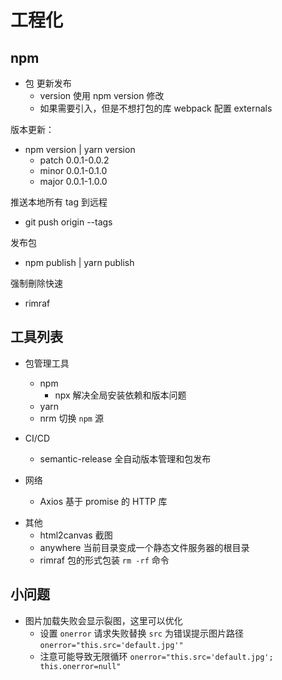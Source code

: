 # 工程化

## npm

- 包 更新发布
  - version 使用 npm version 修改
  - 如果需要引入，但是不想打包的库 webpack 配置 externals

版本更新：

- npm version | yarn version
  - patch 0.0.1-0.0.2
  - minor 0.0.1-0.1.0
  - major 0.0.1-1.0.0

推送本地所有 tag 到远程

- git push origin --tags

发布包

- npm publish | yarn publish

强制刪除快速

- rimraf

## 工具列表

- 包管理工具

  - npm
    - npx 解决全局安装依赖和版本问题
  - yarn
  - nrm 切换 `npm` 源

- CI/CD

  - semantic-release 全自动版本管理和包发布

- 网络

  - Axios 基于 promise 的 HTTP 库

* 其他
  - html2canvas 截图
  - anywhere 当前目录变成一个静态文件服务器的根目录
  - rimraf 包的形式包装 `rm -rf` 命令

## 小问题

- 图片加载失败会显示裂图，这里可以优化
  - 设置 `onerror` 请求失败替换 `src` 为错误提示图片路径 `onerror="this.src='default.jpg'"`
  - 注意可能导致无限循环 `onerror="this.src='default.jpg'; this.onerror=null"`
